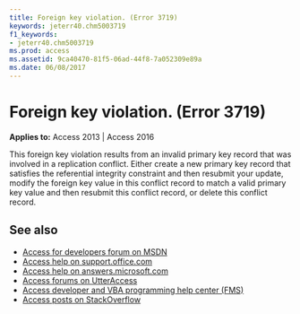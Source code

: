 ```yaml
---
title: Foreign key violation. (Error 3719)
keywords: jeterr40.chm5003719
f1_keywords:
- jeterr40.chm5003719
ms.prod: access
ms.assetid: 9ca40470-81f5-06ad-44f8-7a052309e89a
ms.date: 06/08/2017
---
```



# Foreign key violation. (Error 3719)

  

**Applies to:** Access 2013 | Access 2016

This foreign key violation results from an invalid primary key record that was involved in a replication conflict. Either create a new primary key record that satisfies the referential integrity constraint and then resubmit your update, modify the foreign key value in this conflict record to match a valid primary key value and then resubmit this conflict record, or delete this conflict record.

## See also

- [Access for developers forum on MSDN](https://social.msdn.microsoft.com/Forums/office/en-US/home?forum=accessdev)
- [Access help on support.office.com](https://support.office.com/search/results?query=Access)
- [Access help on answers.microsoft.com](https://answers.microsoft.com/en-us/msoffice/forum?page=1&;tab=question&;status=all&;auth=1)
- [Access forums on UtterAccess](http://www.utteraccess.com/forum/index.php?act=idx)
- [Access developer and VBA programming help center (FMS)](http://www.fmsinc.com/MicrosoftAccess/developer/)
- [Access posts on StackOverflow](https://stackoverflow.com/questions/tagged/ms-access)
